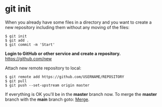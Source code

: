 
# git init

When you already have some files in a directory and you want to create a new repository including them without any moving of the files:

    $ git init 
    $ git add .
    $ git commit -m 'Start'

**Login to GitHub or other service and create a repository.**
https://github.com/new

Attach new remote repository to local:
    
    $ git remote add https://github.com/USERNAME/REPOSITORY
    $ git pull
    $ git push --set-upstream origin master

If everything is OK you'll be in the **master** branch now. To merge the **master** branch with the **main** branch goto: [Merge](merge.md). 